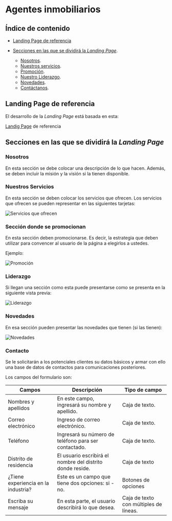 # Agentes inmobiliarios

## Índice de contenido

- [Landing Page de referencia][referencia]

- [Secciones en las que se dividirá la _Landing Page_][secciones].

    - [Nosotros][seccion-nosotros].
    - [Nuestros servicios][seccion-servicios].
    - [Promoción][seccion-promocion].
    - [Nuestro Liderazgo][seccion-liderazgo].
    - [Novedades][seccion-novedades].
    - [Contáctanos][seccion-contacto].

## Landing Page de referencia

El desarrollo de la _Landing Page_ está basada en esta:

[Landig Page][landing] de referencia

## Secciones en las que se dividirá la _Landing Page_

### Nosotros

En esta sección se debe colocar una descripción de lo que hacen. Además, se deben incluir la misión y la visión si la tienen disponible.

### Nuestros Servicios

En esta sección se deben colocar los servicios que ofrecen. Los servicios que ofrecen se pueden representar en las siguientes tarjetas:

![Servicios que ofrecen][servicios]


### Sección donde se promocionan

En esta sección deben promocionarse. Es decir, la estrategia que deben utilizar para convencer al usuario de la página a elegirlos a ustedes.

Ejemplo:

![Promoción][promocion]

### Liderazgo

Si llegan una sección como esta puede presentarse como se presenta en la siguiente vista previa:

![Liderazgo][liderazgo]

### Novedades

En esa sección pueden presentar las novedades que tienen (si las tienen):

![Novedades][novedades]

### Contacto

Se le solicitarán a los potenciales clientes su datos básicos y armar con ello una base de datos de contactos para comunicaciones posteriores.

Los campos del formulario son:

| Campos | Descripción | Tipo de campo
| - | - | - | 
Nombres y apellidos | En este campo, ingresará su nombre y apellido. | Caja de texto.
| Correo electrónico | Ingreso de correo electrónico. | Caja de texto.
| Teléfono | Ingresará su número de teléfono para ser contactado. | Caja de texto.
| Distrito de residencia | El usuario escribirá el nombre del distrito donde reside. | Caja de texto
| ¿Tiene experiencia en la industria? | Este es un campo que tiene dos opciones: si - no. | Botones de opciones
| Escriba su mensaje | En esta parte, el usuario describirá lo que desea. | Caja de texto con múltiples de líneas.

<!-- Enlaes -->

[landing]: https://kwba.com.ar/ "Landing Page de referencia"

<!-- Imágenes -->
[servicios]: https://i.ibb.co/ZYFWgGR/imagen.png "Ejemplo de nuestros servicios"

[promocion]: https://i.ibb.co/0Z9QYxS/imagen.png "Ejemplo de una sección donde se promocionan"

[liderazgo]: https://i.ibb.co/K0g0mSz/imagen.png "Ejemplo de cómo presentarse"

[novedades]: https://i.ibb.co/0F5QCJL/imagen.png "Vista previa de novedades"

<!-- Índice de contenido -->
[agentes-inmobiliarios]: #agentes-inmobiliarios "Agentes inmobiliarios"


[referencia]: ##landing-page-de-referencia "Página Web de referencia"

[secciones]: #secciones-en-las-que-se-dividir%C3%A1-la-landing-page "Secciones en las que se dividirá la página"

[seccion-nosotros]: #nosotros "Nosotros"

[seccion-servicios]: #nuestros-servicios "Nuestros servicios"

[seccion-promocion]: #secci%C3%B3n-donde-se-promocionan "Sección de se deben promocionar"

[seccion-liderazgo]: #liderazgo "Liderazgo"

[seccion-novedades]: #novedades "Novedades"

[seccion-contacto]: #contacto "Contáctanos"